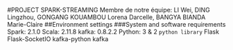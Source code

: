 #PROJECT SPARK-STREAMING 
Membre de notre équipe: LI Wei, DING Lingzhou, GONGANG KOUAMBOU Lorena Darcelle, BANGYA BIANDA Marie-Claire
##Environment settings
###System and software requirements
    Spark: 2.1.0
    Scala: 2.11.8
    kafka: 0.8.2.2
    Python: 3 & 2
    `python library`
    Flask
    Flask-SocketIO
    kafka-python
    kafka
